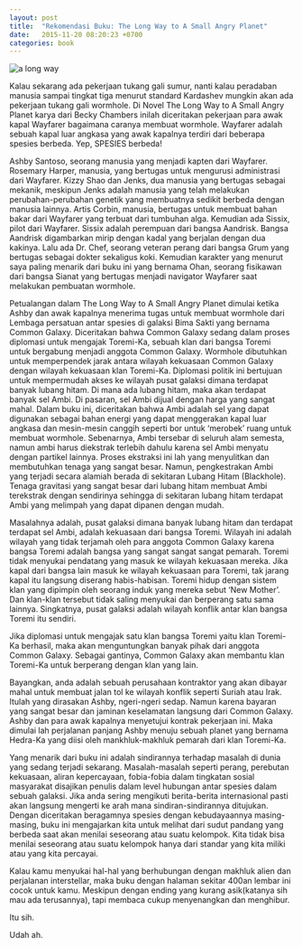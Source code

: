 ```yaml
---
layout: post
title:  "Rekomendasi Buku: The Long Way to A Small Angry Planet"
date:   2015-11-20 08:20:23 +0700
categories: book
---
```

![a long way](https://res.cloudinary.com/smd/image/upload/v1644118060/the-long-way-to-a-small-angry-planet-616x947_dlmcqh.jpg)

Kalau sekarang ada pekerjaan tukang gali sumur, nanti kalau peradaban manusia sampai tingkat tiga menurut standard Kardashev mungkin akan ada pekerjaan tukang gali wormhole. Di Novel The Long Way to A Small Angry Planet karya dari Becky Chambers inilah diceritakan pekerjaan para awak kapal Wayfarer bagaimana caranya membuat wormhole. Wayfarer adalah sebuah kapal luar angkasa yang awak kapalnya terdiri dari beberapa spesies berbeda. Yep, SPESIES berbeda!

Ashby Santoso, seorang manusia yang menjadi kapten dari Wayfarer. Rosemary Harper, manusia, yang bertugas untuk mengurusi administrasi dari Wayfarer. Kizzy Shao dan Jenks, dua manusia yang bertugas sebagai mekanik, meskipun Jenks adalah manusia yang telah melakukan perubahan-perubahan genetik yang membuatnya sedikit berbeda dengan manusia lainnya. Artis Corbin, manusia, bertugas untuk membuat bahan bakar dari Wayfarer yang terbuat dari tumbuhan alga. Kemudian ada Sissix, pilot dari Wayfarer. Sissix adalah perempuan dari bangsa Aandrisk. Bangsa Aandrisk digambarkan mirip dengan kadal yang berjalan dengan dua kakinya. Lalu ada Dr. Chef, seorang veteran perang dari bangsa Grum yang bertugas sebagai dokter sekaligus koki. Kemudian karakter yang menurut saya paling menarik dari buku ini yang bernama Ohan, seorang fisikawan dari bangsa Sianat yang bertugas menjadi navigator Wayfarer saat melakukan pembuatan wormhole.

Petualangan dalam The Long Way to A Small Angry Planet dimulai ketika Ashby dan awak kapalnya menerima tugas untuk membuat wormhole dari Lembaga persatuan antar spesies di galaksi Bima Sakti yang bernama Common Galaxy. Diceritakan bahwa Common Galaxy sedang dalam proses diplomasi untuk mengajak Toremi-Ka, sebuah klan dari bangsa Toremi untuk bergabung menjadi anggota Common Galaxy. Wormhole dibutuhkan untuk memperpendek jarak antara wilayah kekuasaan Common Galaxy dengan wilayah kekuasaan klan Toremi-Ka. Diplomasi politik ini bertujuan untuk mempermudah akses ke wilayah pusat galaksi dimana terdapat banyak lubang hitam. Di mana ada lubang hitam, maka akan terdapat banyak sel Ambi. Di pasaran, sel Ambi dijual dengan harga yang sangat mahal. Dalam buku ini, diceritakan bahwa Ambi adalah sel yang dapat digunakan sebagai bahan energi yang dapat menggerakan kapal luar angkasa dan mesin-mesin canggih seperti bor untuk ‘merobek’ ruang untuk membuat wormhole. Sebenarnya, Ambi tersebar di seluruh alam semesta, namun ambi harus diekstrak terlebih dahulu karena sel Ambi menyatu dengan partikel lainnya. Proses ekstraksi ini lah yang menyulitkan dan membutuhkan tenaga yang sangat besar. Namun, pengkestrakan Ambi yang terjadi secara alamiah berada di sekitaran Lubang Hitam (Blackhole). Tenaga gravitasi yang sangat besar dari lubang hitam membuat Ambi terekstrak dengan sendirinya sehingga di sekitaran lubang hitam terdapat Ambi yang melimpah yang dapat dipanen dengan mudah.

Masalahnya adalah, pusat galaksi dimana banyak lubang hitam dan terdapat terdapat sel Ambi, adalah kekuasaan dari bangsa Toremi. Wilayah ini adalah wilayah yang tidak terjamah oleh para anggota Common Galaxy karena bangsa Toremi adalah bangsa yang sangat sangat sangat pemarah. Toremi tidak menyukai pendatang yang masuk ke wilayah kekuasaan mereka. Jika kapal dari bangsa lain masuk ke wilayah kekuasaan para Toremi, tak jarang kapal itu langsung diserang habis-habisan. Toremi hidup dengan sistem klan yang dipimpin oleh seorang induk yang mereka sebut ‘New Mother’. Dan klan-klan tersebut tidak saling menyukai dan berperang satu sama lainnya. Singkatnya, pusat galaksi adalah wilayah konflik antar klan bangsa Toremi itu sendiri.

Jika diplomasi untuk mengajak satu klan bangsa Toremi yaitu klan Toremi-Ka berhasil, maka akan menguntungkan banyak pihak dari anggota Common Galaxy. Sebagai gantinya, Common Galaxy akan membantu klan Toremi-Ka untuk berperang dengan klan yang lain.

Bayangkan, anda adalah sebuah perusahaan kontraktor yang akan dibayar mahal untuk membuat jalan tol ke wilayah konflik seperti Suriah atau Irak. Itulah yang dirasakan Ashby, ngeri-ngeri sedap. Namun karena bayaran yang sangat besar dan jaminan keselamatan langsung dari Common Galaxy. Ashby dan para awak kapalnya menyetujui kontrak pekerjaan ini. Maka dimulai lah perjalanan panjang Ashby menuju sebuah planet yang bernama Hedra-Ka yang diisi oleh mankhluk-makhluk pemarah dari klan Toremi-Ka.

Yang menarik dari buku ini adalah sindirannya terhadap masalah di dunia yang sedang terjadi sekarang. Masalah-masalah seperti perang, perebutan kekuasaan, aliran kepercayaan, fobia-fobia dalam tingkatan sosial masyarakat disajikan penulis dalam level hubungan antar spesies dalam sebuah galaksi. Jika anda sering mengikuti berita-berita internasional pasti akan langsung mengerti ke arah mana sindiran-sindirannya ditujukan. Dengan diceritakan beragamnya spesies dengan kebudayaannya masing-masing, buku ini mengajarkan kita untuk melihat dari sudut pandang yang berbeda saat akan menilai seseorang atau suatu kelompok. Kita tidak bisa menilai seseorang atau suatu kelompok hanya dari standar yang kita miliki atau yang kita percayai.

Kalau kamu menyukai hal-hal yang berhubungan dengan makhluk alien dan perjalanan interstellar, maka buku dengan halaman sekitar 400an lembar ini cocok untuk kamu. Meskipun dengan ending yang kurang asik(katanya sih mau ada terusannya), tapi membaca cukup menyenangkan dan menghibur.

Itu sih.

Udah ah.

